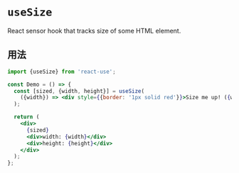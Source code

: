 # `useSize`

React sensor hook that tracks size of some HTML element.


## 用法

```jsx
import {useSize} from 'react-use';

const Demo = () => {
  const [sized, {width, height}] = useSize(
    ({width}) => <div style={{border: '1px solid red'}}>Size me up! ({width}px)</div>
  );

  return (
    <div>
      {sized}
      <div>width: {width}</div>
      <div>height: {height}</div>
    </div>
  );
};
```
